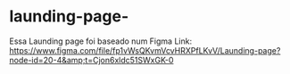 # launding-page-
Essa Launding page foi baseado num Figma 
Link: https://www.figma.com/file/fp1vWsQKvmVcvHRXPfLKvV/Launding-page?node-id=20-4&amp;t=Cjon6xldc51SWxGK-0
